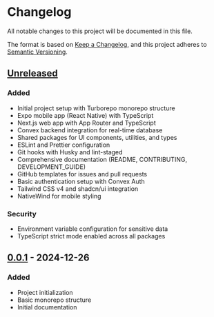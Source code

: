 # Changelog

All notable changes to this project will be documented in this file.

The format is based on [Keep a Changelog](https://keepachangelog.com/en/1.0.0/),
and this project adheres to
[Semantic Versioning](https://semver.org/spec/v2.0.0.html).

## [Unreleased]

### Added

- Initial project setup with Turborepo monorepo structure
- Expo mobile app (React Native) with TypeScript
- Next.js web app with App Router and TypeScript
- Convex backend integration for real-time database
- Shared packages for UI components, utilities, and types
- ESLint and Prettier configuration
- Git hooks with Husky and lint-staged
- Comprehensive documentation (README, CONTRIBUTING, DEVELOPMENT_GUIDE)
- GitHub templates for issues and pull requests
- Basic authentication setup with Convex Auth
- Tailwind CSS v4 and shadcn/ui integration
- NativeWind for mobile styling

### Security

- Environment variable configuration for sensitive data
- TypeScript strict mode enabled across all packages

## [0.0.1] - 2024-12-26

### Added

- Project initialization
- Basic monorepo structure
- Initial documentation

[Unreleased]: https://github.com/your-org/SmartNippo/compare/v0.0.1...HEAD
[0.0.1]: https://github.com/your-org/SmartNippo/releases/tag/v0.0.1
